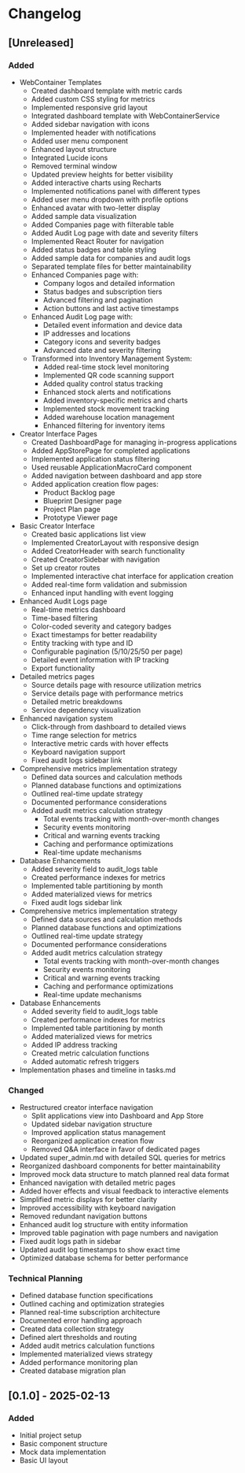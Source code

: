 # Changelog

## [Unreleased]

### Added
- WebContainer Templates
  - Created dashboard template with metric cards
  - Added custom CSS styling for metrics
  - Implemented responsive grid layout
  - Integrated dashboard template with WebContainerService
  - Added sidebar navigation with icons
  - Implemented header with notifications
  - Added user menu component
  - Enhanced layout structure
  - Integrated Lucide icons
  - Removed terminal window
  - Updated preview heights for better visibility
  - Added interactive charts using Recharts
  - Implemented notifications panel with different types
  - Added user menu dropdown with profile options
  - Enhanced avatar with two-letter display
  - Added sample data visualization
  - Added Companies page with filterable table
  - Added Audit Log page with date and severity filters
  - Implemented React Router for navigation
  - Added status badges and table styling
  - Added sample data for companies and audit logs
  - Separated template files for better maintainability
  - Enhanced Companies page with:
    - Company logos and detailed information
    - Status badges and subscription tiers
    - Advanced filtering and pagination
    - Action buttons and last active timestamps
  - Enhanced Audit Log page with:
    - Detailed event information and device data
    - IP addresses and locations
    - Category icons and severity badges
    - Advanced date and severity filtering
  - Transformed into Inventory Management System:
    - Added real-time stock level monitoring
    - Implemented QR code scanning support
    - Added quality control status tracking
    - Enhanced stock alerts and notifications
    - Added inventory-specific metrics and charts
    - Implemented stock movement tracking
    - Added warehouse location management
    - Enhanced filtering for inventory items
- Creator Interface Pages
  - Created DashboardPage for managing in-progress applications
  - Added AppStorePage for completed applications
  - Implemented application status filtering
  - Used reusable ApplicationMacroCard component
  - Added navigation between dashboard and app store
  - Added application creation flow pages:
    - Product Backlog page
    - Blueprint Designer page
    - Project Plan page
    - Prototype Viewer page
- Basic Creator Interface
  - Created basic applications list view
  - Implemented CreatorLayout with responsive design
  - Added CreatorHeader with search functionality
  - Created CreatorSidebar with navigation
  - Set up creator routes
  - Implemented interactive chat interface for application creation
  - Added real-time form validation and submission
  - Enhanced input handling with event logging
- Enhanced Audit Logs page
  - Real-time metrics dashboard
  - Time-based filtering
  - Color-coded severity and category badges
  - Exact timestamps for better readability
  - Entity tracking with type and ID
  - Configurable pagination (5/10/25/50 per page)
  - Detailed event information with IP tracking
  - Export functionality
- Detailed metrics pages
  - Source details page with resource utilization metrics
  - Service details page with performance metrics
  - Detailed metric breakdowns
  - Service dependency visualization
- Enhanced navigation system
  - Click-through from dashboard to detailed views
  - Time range selection for metrics
  - Interactive metric cards with hover effects
  - Keyboard navigation support
  - Fixed audit logs sidebar link
- Comprehensive metrics implementation strategy
  - Defined data sources and calculation methods
  - Planned database functions and optimizations
  - Outlined real-time update strategy
  - Documented performance considerations
  - Added audit metrics calculation strategy
    - Total events tracking with month-over-month changes
    - Security events monitoring
    - Critical and warning events tracking
    - Caching and performance optimizations
    - Real-time update mechanisms
- Database Enhancements
  - Added severity field to audit_logs table
  - Created performance indexes for metrics
  - Implemented table partitioning by month
  - Added materialized views for metrics
  - Fixed audit logs sidebar link
- Comprehensive metrics implementation strategy
  - Defined data sources and calculation methods
  - Planned database functions and optimizations
  - Outlined real-time update strategy
  - Documented performance considerations
  - Added audit metrics calculation strategy
    - Total events tracking with month-over-month changes
    - Security events monitoring
    - Critical and warning events tracking
    - Caching and performance optimizations
    - Real-time update mechanisms
- Database Enhancements
  - Added severity field to audit_logs table
  - Created performance indexes for metrics
  - Implemented table partitioning by month
  - Added materialized views for metrics
  - Added IP address tracking
  - Created metric calculation functions
  - Added automatic refresh triggers
- Implementation phases and timeline in tasks.md

### Changed
- Restructured creator interface navigation
  - Split applications view into Dashboard and App Store
  - Updated sidebar navigation structure
  - Improved application status management
  - Reorganized application creation flow
  - Removed Q&A interface in favor of dedicated pages
- Updated super_admin.md with detailed SQL queries for metrics
- Reorganized dashboard components for better maintainability
- Improved mock data structure to match planned real data format
- Enhanced navigation with detailed metric pages
- Added hover effects and visual feedback to interactive elements
- Simplified metric displays for better clarity
- Improved accessibility with keyboard navigation
- Removed redundant navigation buttons
- Enhanced audit log structure with entity information
- Improved table pagination with page numbers and navigation
- Fixed audit logs path in sidebar
- Updated audit log timestamps to show exact time
- Optimized database schema for better performance

### Technical Planning
- Defined database function specifications
- Outlined caching and optimization strategies
- Planned real-time subscription architecture
- Documented error handling approach
- Created data collection strategy
- Defined alert thresholds and routing
- Added audit metrics calculation functions
- Implemented materialized views strategy
- Added performance monitoring plan
- Created database migration plan

## [0.1.0] - 2025-02-13

### Added
- Initial project setup
- Basic component structure
- Mock data implementation
- Basic UI layout